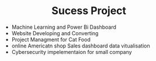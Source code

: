#  &nbsp;  &nbsp;  &nbsp;  &nbsp;  &nbsp;  &nbsp;  &nbsp;  &nbsp;  &nbsp;  &nbsp; Sucess Project

- Machine Learning and Power Bi Dashboard 
- Website Developing and Converting 
- Project Managment for Cat Food 
- online Americatn shop Sales dashboard data vitualisation 
- Cybersecurity impelementaion for small company 
